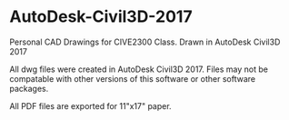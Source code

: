 # AutoDesk-Civil3D-2017
Personal CAD Drawings for CIVE2300 Class. Drawn in AutoDesk Civil3D 2017

All dwg files were created in AutoDesk Civil3D 2017.
Files may not be compatable with other versions of this software or other software packages.

All PDF files are exported for 11"x17" paper.
